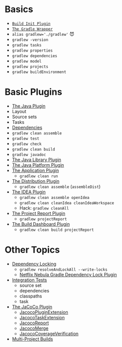 # Basics
- [`Build Init Plugin`](https://docs.gradle.org/current/userguide/build_init_plugin.html)
- [`The Gradle Wrapper`](https://docs.gradle.org/current/userguide/gradle_wrapper.html)
- `alias gradlew='./gradlew'` :smiling_imp:
- `gradlew -version`
- `gradlew tasks`
- `gradlew properties`
- `gradlew dependencies`
- `gradlew model`
- `gradlew projects`
- `gradlew buildEnvironment`

# Basic Plugins
- [The Java Plugin](https://docs.gradle.org/current/userguide/java_plugin.html)
- Layout
- Source sets
- Tasks
- [Dependencies](https://docs.gradle.org/current/userguide/managing_dependency_configurations.html#managing_dependency_configurations)
- `gradlew clean assemble`
- `gradlew test`
- `gradlew check`
- `gradlew clean build`
- `gradlew javadoc`
- [The Java Library Plugin](https://docs.gradle.org/current/userguide/java_library_plugin.html)
- [The Java Platform Plugin](https://docs.gradle.org/current/userguide/java_platform_plugin.html)
- [The Application Plugin](https://docs.gradle.org/current/userguide/application_plugin.html)
  - `gradlew clean run`
- [The Distribution Plugin](https://docs.gradle.org/current/userguide/distribution_plugin.html)
  - `gradlew clean assemble` (`assembleDist`)
- [The IDEA Plugin](https://docs.gradle.org/current/userguide/idea_plugin.html)
  - `gradlew clean assemble openIdea`
  - `gradlew clean cleanIdea cleanIdeaWorkspace`
  - Hack: `gradlew cleanAll`
- [The Project Report Plugin](https://docs.gradle.org/current/userguide/project_report_plugin.html)
  - `gradlew projectReport`
- [The Build Dashboard Plugin](https://docs.gradle.org/current/userguide/build_dashboard_plugin.html)
  - `gradlew clean build projectReport`

# Other Topics
- [Dependency Locking](https://docs.gradle.org/current/userguide/dependency_locking.html)
  - `gradlew resolveAndLockAll --write-locks`
  - [Netflix Nebula Gradle Dependency Lock Plugin](https://github.com/nebula-plugins/gradle-dependency-lock-plugin)
- [Integration Tests](https://docs.gradle.org/current/userguide/java_testing.html)
    - source set
    - dependencies
    - classpaths
    - task
- [The JaCoCo Plugin](https://docs.gradle.org/current/userguide/jacoco_plugin.html)
    - [JacocoPluginExtension](https://docs.gradle.org/current/dsl/org.gradle.testing.jacoco.plugins.JacocoPluginExtension.html)
    - [JacocoTaskExtension](https://docs.gradle.org/current/dsl/org.gradle.testing.jacoco.plugins.JacocoTaskExtension.html)
    - [JacocoReport](https://docs.gradle.org/current/dsl/org.gradle.testing.jacoco.tasks.JacocoReport.html)
    - [JacocoMerge](https://docs.gradle.org/current/dsl/org.gradle.testing.jacoco.tasks.JacocoMerge.html)
    - [JacocoCoverageVerification](https://docs.gradle.org/current/dsl/org.gradle.testing.jacoco.tasks.JacocoCoverageVerification.html)
- [Multi-Project Builds](https://docs.gradle.org/current/userguide/multi_project_builds.html)
